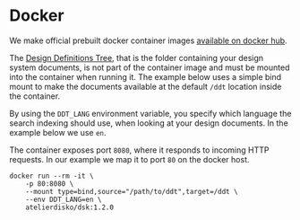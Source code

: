 # Docker

We make official prebuilt docker container images
[available on docker hub](https://hub.docker.com/r/atelierdisko/dsk/tags).

The [Design Definitions Tree](/The-Design-Definitions-Tree), that is
the folder containing your design system documents, is not part of the container
image and must be mounted into the container when running it. The example below
uses a simple bind mount to make the documents available at the default `/ddt`
location inside the container.

By using the `DDT_LANG` environment variable, you specify which language the
search indexing should use, when looking at your design documents. In the example
below we use `en`.

The container exposes port `8080`, where it responds to incoming HTTP requests. In
our example we map it to port `80` on the docker host.

```
docker run --rm -it \
	-p 80:8080 \
	--mount type=bind,source="/path/to/ddt",target=/ddt \
	--env DDT_LANG=en \
	atelierdisko/dsk:1.2.0
```
